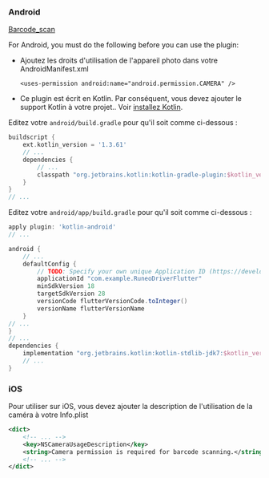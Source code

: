 ### Android

[Barcode_scan](https://pub.dev/packages/barcode_scan)

For Android, you must do the following before you can use the plugin:

- Ajoutez les droits d'utilisation de l'appareil photo dans votre AndroidManifest.xml
  
  `<uses-permission android:name="android.permission.CAMERA" />`

- Ce plugin est écrit en Kotlin. Par conséquent, vous devez ajouter le support Kotlin à votre projet.. Voir [installez Kotlin](https://kotlinlang.org/docs/tutorials/kotlin-android.html#installing-the-kotlin-plugin).

Editez votre `android/build.gradle` pour qu'il soit comme ci-dessous :

```groovy
buildscript {
    ext.kotlin_version = '1.3.61'
    // ...
    dependencies {
        // ...
        classpath "org.jetbrains.kotlin:kotlin-gradle-plugin:$kotlin_version"
    }
}
// ...
```

Editez votre `android/app/build.gradle` pour qu'il soit comme ci-dessous :

```groovy
apply plugin: 'kotlin-android'
// ...

android {
    // ...
    defaultConfig {
        // TODO: Specify your own unique Application ID (https://developer.android.com/studio/build/application-id.html).
        applicationId "com.example.RuneoDriverFlutter"
        minSdkVersion 18
        targetSdkVersion 28
        versionCode flutterVersionCode.toInteger()
        versionName flutterVersionName
    }
// ...
}
// ...
dependencies {
    implementation "org.jetbrains.kotlin:kotlin-stdlib-jdk7:$kotlin_version"
    // ...
}
```

### iOS

Pour utiliser sur iOS, vous devez ajouter la description de l'utilisation de la caméra à votre Info.plist

```xml
<dict>
    <!-- ... -->
    <key>NSCameraUsageDescription</key>
    <string>Camera permission is required for barcode scanning.</string>
    <!-- ... -->
</dict>
```
